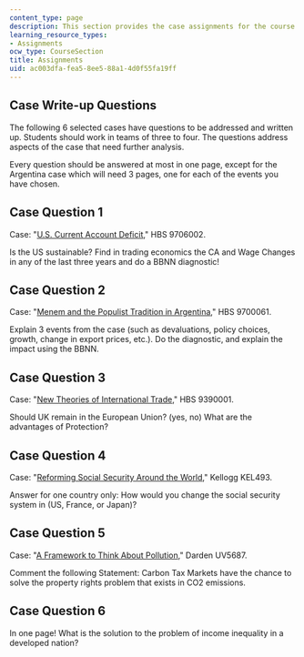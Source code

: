 ```yaml
---
content_type: page
description: This section provides the case assignments for the course.
learning_resource_types:
- Assignments
ocw_type: CourseSection
title: Assignments
uid: ac003dfa-fea5-8ee5-88a1-4d0f55fa19ff
---
```


Case Write-up Questions
-----------------------

The following 6 selected cases have questions to be addressed and written up. Students should work in teams of three to four. The questions address aspects of the case that need further analysis.

Every question should be answered at most in one page, except for the Argentina case which will need 3 pages, one for each of the events you have chosen.

Case Question 1
---------------

Case: "[U.S. Current Account Deficit](http://www.hbs.edu/faculty/Pages/item.aspx?num=32498)," HBS 9706002.

Is the US sustainable? Find in trading economics the CA and Wage Changes in any of the last three years and do a BBNN diagnostic!

Case Question 2
---------------

Case: "[Menem and the Populist Tradition in Argentina](http://www.hbs.edu/faculty/Pages/item.aspx?num=27070)," HBS 9700061.

Explain 3 events from the case (such as devaluations, policy choices, growth, change in export prices, etc.). Do the diagnostic, and explain the impact using the BBNN.

Case Question 3
---------------

Case: "[New Theories of International Trade](http://www.hbs.edu/faculty/Pages/item.aspx?num=11545)," HBS 9390001.

Should UK remain in the European Union? (yes, no) What are the advantages of Protection?

Case Question 4
---------------

Case: "[Reforming Social Security Around the World](https://hbr.org/product/reforming-social-security-around-the-world/KEL493-HCB-ENG)," Kellogg KEL493.

Answer for one country only: How would you change the social security system in (US, France, or Japan)?

Case Question 5
---------------

Case: "[A Framework to Think About Pollution](https://hbr.org/product/a-framework-to-think-about-pollution-externalities-pollution-taxes-and-cap-and-trade/UV5687-PDF-ENG)," Darden UV5687.

Comment the following Statement: Carbon Tax Markets have the chance to solve the property rights problem that exists in CO2 emissions.

Case Question 6
---------------

In one page! What is the solution to the problem of income inequality in a developed nation?